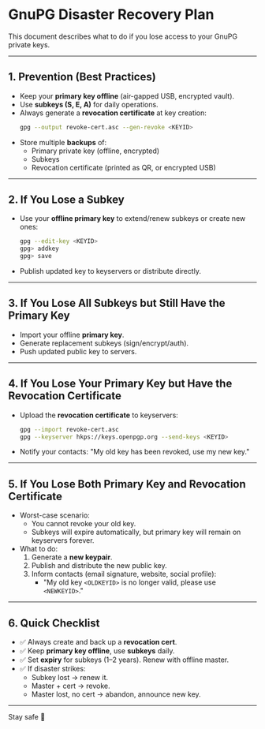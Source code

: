 # GnuPG Disaster Recovery Plan

This document describes what to do if you lose access to your GnuPG private keys.

---

## 1. Prevention (Best Practices)
- Keep your **primary key offline** (air-gapped USB, encrypted vault).
- Use **subkeys (S, E, A)** for daily operations.
- Always generate a **revocation certificate** at key creation:
  ```bash
  gpg --output revoke-cert.asc --gen-revoke <KEYID>
  ```
- Store multiple **backups** of:
  - Primary private key (offline, encrypted)
  - Subkeys
  - Revocation certificate (printed as QR, or encrypted USB)

---

## 2. If You Lose a Subkey
- Use your **offline primary key** to extend/renew subkeys or create new ones:
  ```bash
  gpg --edit-key <KEYID>
  gpg> addkey
  gpg> save
  ```
- Publish updated key to keyservers or distribute directly.

---

## 3. If You Lose All Subkeys but Still Have the Primary Key
- Import your offline **primary key**.
- Generate replacement subkeys (sign/encrypt/auth).
- Push updated public key to servers.

---

## 4. If You Lose Your Primary Key but Have the Revocation Certificate
- Upload the **revocation certificate** to keyservers:
  ```bash
  gpg --import revoke-cert.asc
  gpg --keyserver hkps://keys.openpgp.org --send-keys <KEYID>
  ```
- Notify your contacts: "My old key has been revoked, use my new key."

---

## 5. If You Lose Both Primary Key and Revocation Certificate
- Worst-case scenario:
  - You cannot revoke your old key.
  - Subkeys will expire automatically, but primary key will remain on keyservers forever.
- What to do:
  1. Generate a **new keypair**.
  2. Publish and distribute the new public key.
  3. Inform contacts (email signature, website, social profile):
     - "My old key `<OLDKEYID>` is no longer valid, please use `<NEWKEYID>`."

---

## 6. Quick Checklist
- ✅ Always create and back up a **revocation cert**.
- ✅ Keep **primary key offline**, use **subkeys** daily.
- ✅ Set **expiry** for subkeys (1–2 years). Renew with offline master.  
- ✅ If disaster strikes:
  - Subkey lost → renew it.  
  - Master + cert → revoke.  
  - Master lost, no cert → abandon, announce new key.  

---

Stay safe 🔐
